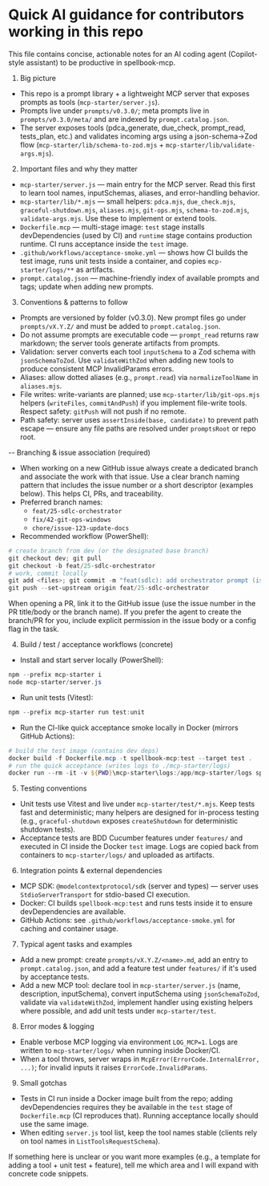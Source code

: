 # Quick AI guidance for contributors working in this repo

This file contains concise, actionable notes for an AI coding agent (Copilot-style assistant) to be productive in spellbook-mcp.

1) Big picture
- This repo is a prompt library + a lightweight MCP server that exposes prompts as tools (`mcp-starter/server.js`).
- Prompts live under `prompts/v0.3.0/`; meta prompts live in `prompts/v0.3.0/meta/` and are indexed by `prompt.catalog.json`.
- The server exposes tools (pdca_generate, due_check, prompt_read, tests_plan, etc.) and validates incoming args using a json-schema→Zod flow (`mcp-starter/lib/schema-to-zod.mjs` + `mcp-starter/lib/validate-args.mjs`).

2) Important files and why they matter
- `mcp-starter/server.js` — main entry for the MCP server. Read this first to learn tool names, inputSchemas, aliases, and error-handling behavior.
- `mcp-starter/lib/*.mjs` — small helpers: `pdca.mjs`, `due_check.mjs`, `graceful-shutdown.mjs`, `aliases.mjs`, `git-ops.mjs`, `schema-to-zod.mjs`, `validate-args.mjs`. Use these to implement or extend tools.
- `Dockerfile.mcp` — multi-stage image: `test` stage installs devDependencies (used by CI) and `runtime` stage contains production runtime. CI runs acceptance inside the `test` image.
- `.github/workflows/acceptance-smoke.yml` — shows how CI builds the test image, runs unit tests inside a container, and copies `mcp-starter/logs/**` as artifacts.
- `prompt.catalog.json` — machine-friendly index of available prompts and tags; update when adding new prompts.

3) Conventions & patterns to follow
- Prompts are versioned by folder (v0.3.0). New prompt files go under `prompts/vX.Y.Z/` and must be added to `prompt.catalog.json`.
- Do not assume prompts are executable code — `prompt_read` returns raw markdown; the server tools generate artifacts from prompts.
- Validation: server converts each tool `inputSchema` to a Zod schema with `jsonSchemaToZod`. Use `validateWithZod` when adding new tools to produce consistent MCP InvalidParams errors.
- Aliases: allow dotted aliases (e.g., `prompt.read`) via `normalizeToolName` in `aliases.mjs`.
- File writes: write-variants are planned; use `mcp-starter/lib/git-ops.mjs` helpers (`writeFiles`, `commitAndPush`) if you implement file-write tools. Respect safety: `gitPush` will not push if no remote.
- Path safety: server uses `assertInside(base, candidate)` to prevent path escape — ensure any file paths are resolved under `promptsRoot` or repo root.

-- Branching & issue association (required)
- When working on a new GitHub issue always create a dedicated branch and associate the work with that issue. Use a clear branch naming pattern that includes the issue number or a short descriptor (examples below). This helps CI, PRs, and traceability.
- Preferred branch names:
	- `feat/25-sdlc-orchestrator`
	- `fix/42-git-ops-windows`
	- `chore/issue-123-update-docs`
- Recommended workflow (PowerShell):
```powershell
# create branch from dev (or the designated base branch)
git checkout dev; git pull
git checkout -b feat/25-sdlc-orchestrator
# work, commit locally
git add <files>; git commit -m "feat(sdlc): add orchestrator prompt (issue-25)"
git push --set-upstream origin feat/25-sdlc-orchestrator
```

When opening a PR, link it to the GitHub issue (use the issue number in the PR title/body or the branch name). If you prefer the agent to create the branch/PR for you, include explicit permission in the issue body or a config flag in the task.

4) Build / test / acceptance workflows (concrete)
- Install and start server locally (PowerShell):
```powershell
npm --prefix mcp-starter i
node mcp-starter/server.js
```
- Run unit tests (Vitest):
```powershell
npm --prefix mcp-starter run test:unit
```
- Run the CI-like quick acceptance smoke locally in Docker (mirrors GitHub Actions):
```powershell
# build the test image (contains dev deps)
docker build -f Dockerfile.mcp -t spellbook-mcp:test --target test .
# run the quick acceptance (writes logs to ./mcp-starter/logs)
docker run --rm -it -v ${PWD}\mcp-starter\logs:/app/mcp-starter/logs spellbook-mcp:test /bin/sh -c "cd /app && npm run acceptance:quick:logging"
```

5) Testing conventions
- Unit tests use Vitest and live under `mcp-starter/test/*.mjs`. Keep tests fast and deterministic; many helpers are designed for in-process testing (e.g., `graceful-shutdown` exposes `createShutdown` for deterministic shutdown tests).
- Acceptance tests are BDD Cucumber features under `features/` and executed in CI inside the Docker `test` image. Logs are copied back from containers to `mcp-starter/logs/` and uploaded as artifacts.

6) Integration points & external dependencies
- MCP SDK: `@modelcontextprotocol/sdk` (server and types) — server uses `StdioServerTransport` for stdio-based CI execution.
- Docker: CI builds `spellbook-mcp:test` and runs tests inside it to ensure devDependencies are available.
- GitHub Actions: see `.github/workflows/acceptance-smoke.yml` for caching and container usage.

7) Typical agent tasks and examples
- Add a new prompt: create `prompts/vX.Y.Z/<name>.md`, add an entry to `prompt.catalog.json`, and add a feature test under `features/` if it's used by acceptance tests.
- Add a new MCP tool: declare tool in `mcp-starter/server.js` (name, description, inputSchema), convert inputSchema using `jsonSchemaToZod`, validate via `validateWithZod`, implement handler using existing helpers where possible, and add unit tests under `mcp-starter/test`.

8) Error modes & logging
- Enable verbose MCP logging via environment `LOG_MCP=1`. Logs are written to `mcp-starter/logs/` when running inside Docker/CI.
- When a tool throws, server wraps in `McpError(ErrorCode.InternalError, ...)`; for invalid inputs it raises `ErrorCode.InvalidParams`.

9) Small gotchas
- Tests in CI run inside a Docker image built from the repo; adding devDependencies requires they be available in the `test` stage of `Dockerfile.mcp` (CI reproduces that). Running acceptance locally should use the same image.
- When editing `server.js` tool list, keep the tool names stable (clients rely on tool names in `ListToolsRequestSchema`).

If something here is unclear or you want more examples (e.g., a template for adding a tool + unit test + feature), tell me which area and I will expand with concrete code snippets.
